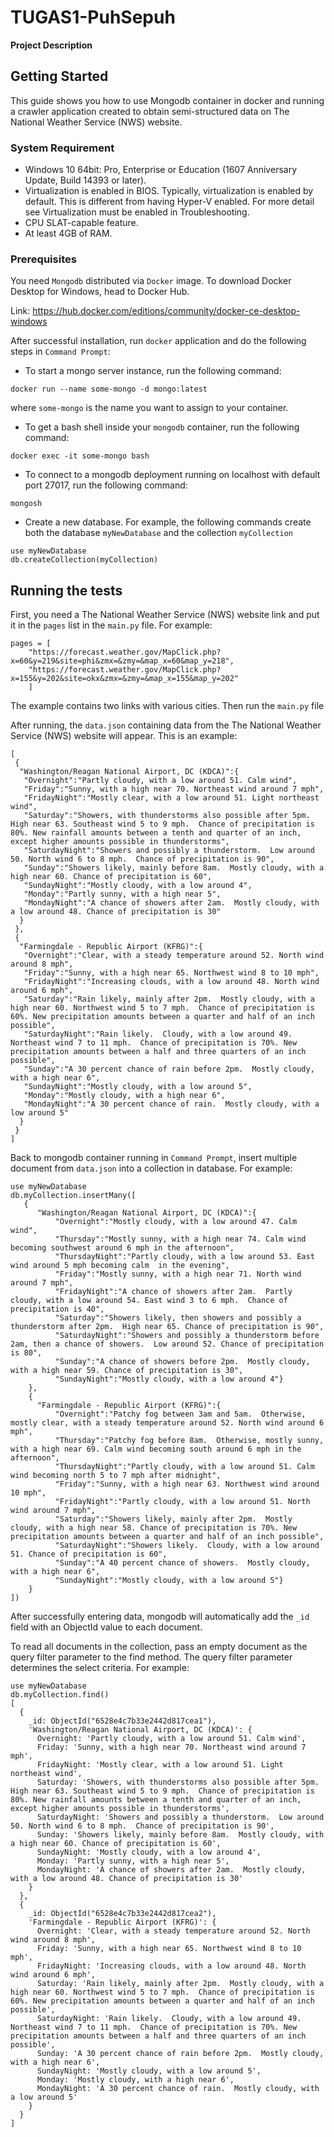 # TUGAS1-PuhSepuh
**Project Description**

## Getting Started
This guide shows you how to use Mongodb container in docker and running a crawler application created to obtain semi-structured data on The National Weather Service (NWS) website.

### System Requirement
- Windows 10 64bit: Pro, Enterprise or Education (1607 Anniversary Update, Build 14393 or later).
- Virtualization is enabled in BIOS. Typically, virtualization is enabled by default. This is different from having Hyper-V enabled. For more detail see Virtualization must be enabled in Troubleshooting.
- CPU SLAT-capable feature.
- At least 4GB of RAM.

### Prerequisites
You need `Mongodb` distributed via `Docker` image. To download Docker Desktop for Windows, head to Docker Hub.

Link: https://hub.docker.com/editions/community/docker-ce-desktop-windows

After successful installation, run `docker` application and do the following steps in `Command Prompt`:

- To start a mongo server instance, run the following command:
```
docker run --name some-mongo -d mongo:latest
```
where `some-mongo` is the name you want to assign to your container.

- To get a bash shell inside your `mongodb` container, run the following command:
```
docker exec -it some-mongo bash
```
- To connect to a mongodb deployment running on localhost with default port 27017, run the following command:
```
mongosh
```
- Create a new database. For example, the following commands create both the database `myNewDatabase` and the collection `myCollection`
```
use myNewDatabase
db.createCollection(myCollection)
```

## Running the tests

First, you need a The National Weather Service (NWS) website link and put it in the `pages` list in the `main.py` file. For example:
```
pages = [
    "https://forecast.weather.gov/MapClick.php?x=60&y=219&site=phi&zmx=&zmy=&map_x=60&map_y=218",
    "https://forecast.weather.gov/MapClick.php?x=155&y=202&site=okx&zmx=&zmy=&map_x=155&map_y=202"
    ]
```
The example contains two links with various cities. Then run the `main.py` file

After running, the `data.json` containing data from the The National Weather Service (NWS) website will appear. This is an example:
```
[
 {
  "Washington/Reagan National Airport, DC (KDCA)":{
   "Overnight":"Partly cloudy, with a low around 51. Calm wind",
   "Friday":"Sunny, with a high near 70. Northeast wind around 7 mph",
   "FridayNight":"Mostly clear, with a low around 51. Light northeast wind",
   "Saturday":"Showers, with thunderstorms also possible after 5pm.  High near 63. Southeast wind 5 to 9 mph.  Chance of precipitation is 80%. New rainfall amounts between a tenth and quarter of an inch, except higher amounts possible in thunderstorms",
   "SaturdayNight":"Showers and possibly a thunderstorm.  Low around 50. North wind 6 to 8 mph.  Chance of precipitation is 90",
   "Sunday":"Showers likely, mainly before 8am.  Mostly cloudy, with a high near 60. Chance of precipitation is 60",
   "SundayNight":"Mostly cloudy, with a low around 4",
   "Monday":"Partly sunny, with a high near 5",
   "MondayNight":"A chance of showers after 2am.  Mostly cloudy, with a low around 48. Chance of precipitation is 30"
  }
 },
 {
  "Farmingdale - Republic Airport (KFRG)":{
   "Overnight":"Clear, with a steady temperature around 52. North wind around 8 mph",
   "Friday":"Sunny, with a high near 65. Northwest wind 8 to 10 mph",
   "FridayNight":"Increasing clouds, with a low around 48. North wind around 6 mph",
   "Saturday":"Rain likely, mainly after 2pm.  Mostly cloudy, with a high near 60. Northwest wind 5 to 7 mph.  Chance of precipitation is 60%. New precipitation amounts between a quarter and half of an inch possible",
   "SaturdayNight":"Rain likely.  Cloudy, with a low around 49. Northeast wind 7 to 11 mph.  Chance of precipitation is 70%. New precipitation amounts between a half and three quarters of an inch possible",
   "Sunday":"A 30 percent chance of rain before 2pm.  Mostly cloudy, with a high near 6",
   "SundayNight":"Mostly cloudy, with a low around 5",
   "Monday":"Mostly cloudy, with a high near 6",
   "MondayNight":"A 30 percent chance of rain.  Mostly cloudy, with a low around 5"
  }
 }
]
```

Back to mongodb container running in `Command Prompt`, insert multiple document from `data.json` into a collection in database. For example:
```
use myNewDatabase
db.myCollection.insertMany([
   {
      "Washington/Reagan National Airport, DC (KDCA)":{
          "Overnight":"Mostly cloudy, with a low around 47. Calm wind",
          "Thursday":"Mostly sunny, with a high near 74. Calm wind becoming southwest around 6 mph in the afternoon",
          "ThursdayNight":"Partly cloudy, with a low around 53. East wind around 5 mph becoming calm  in the evening",
          "Friday":"Mostly sunny, with a high near 71. North wind around 7 mph",
          "FridayNight":"A chance of showers after 2am.  Partly cloudy, with a low around 54. East wind 3 to 6 mph.  Chance of precipitation is 40",
          "Saturday":"Showers likely, then showers and possibly a thunderstorm after 2pm.  High near 65. Chance of precipitation is 90",
          "SaturdayNight":"Showers and possibly a thunderstorm before 2am, then a chance of showers.  Low around 52. Chance of precipitation is 80",
          "Sunday":"A chance of showers before 2pm.  Mostly cloudy, with a high near 59. Chance of precipitation is 30",
          "SundayNight":"Mostly cloudy, with a low around 4"}
    },
    {
      "Farmingdale - Republic Airport (KFRG)":{
          "Overnight":"Patchy fog between 3am and 5am.  Otherwise, mostly clear, with a steady temperature around 52. North wind around 6 mph",
          "Thursday":"Patchy fog before 8am.  Otherwise, mostly sunny, with a high near 69. Calm wind becoming south around 6 mph in the afternoon",
          "ThursdayNight":"Partly cloudy, with a low around 51. Calm wind becoming north 5 to 7 mph after midnight",
          "Friday":"Sunny, with a high near 63. Northwest wind around 10 mph",
          "FridayNight":"Partly cloudy, with a low around 51. North wind around 7 mph",
          "Saturday":"Showers likely, mainly after 2pm.  Mostly cloudy, with a high near 58. Chance of precipitation is 70%. New precipitation amounts between a quarter and half of an inch possible",
          "SaturdayNight":"Showers likely.  Cloudy, with a low around 51. Chance of precipitation is 60",
          "Sunday":"A 40 percent chance of showers.  Mostly cloudy, with a high near 6",
          "SundayNight":"Mostly cloudy, with a low around 5"}
    }
])
```
After successfully entering data, mongodb will automatically add the `_id` field with an ObjectId value to each document.

To read all documents in the collection, pass an empty document as the query filter parameter to the find method. The query filter parameter determines the select criteria. For example:
```
use myNewDatabase
db.myCollection.find()
[
  {
    _id: ObjectId("6528e4c7b33e2442d817cea1"),
    'Washington/Reagan National Airport, DC (KDCA)': {
      Overnight: 'Partly cloudy, with a low around 51. Calm wind',
      Friday: 'Sunny, with a high near 70. Northeast wind around 7 mph',
      FridayNight: 'Mostly clear, with a low around 51. Light northeast wind',
      Saturday: 'Showers, with thunderstorms also possible after 5pm.  High near 63. Southeast wind 5 to 9 mph.  Chance of precipitation is 80%. New rainfall amounts between a tenth and quarter of an inch, except higher amounts possible in thunderstorms',
      SaturdayNight: 'Showers and possibly a thunderstorm.  Low around 50. North wind 6 to 8 mph.  Chance of precipitation is 90',
      Sunday: 'Showers likely, mainly before 8am.  Mostly cloudy, with a high near 60. Chance of precipitation is 60',
      SundayNight: 'Mostly cloudy, with a low around 4',
      Monday: 'Partly sunny, with a high near 5',
      MondayNight: 'A chance of showers after 2am.  Mostly cloudy, with a low around 48. Chance of precipitation is 30'
    }
  },
  {
    _id: ObjectId("6528e4c7b33e2442d817cea2"),
    'Farmingdale - Republic Airport (KFRG)': {
      Overnight: 'Clear, with a steady temperature around 52. North wind around 8 mph',
      Friday: 'Sunny, with a high near 65. Northwest wind 8 to 10 mph',
      FridayNight: 'Increasing clouds, with a low around 48. North wind around 6 mph',
      Saturday: 'Rain likely, mainly after 2pm.  Mostly cloudy, with a high near 60. Northwest wind 5 to 7 mph.  Chance of precipitation is 60%. New precipitation amounts between a quarter and half of an inch possible',
      SaturdayNight: 'Rain likely.  Cloudy, with a low around 49. Northeast wind 7 to 11 mph.  Chance of precipitation is 70%. New precipitation amounts between a half and three quarters of an inch possible',
      Sunday: 'A 30 percent chance of rain before 2pm.  Mostly cloudy, with a high near 6',
      SundayNight: 'Mostly cloudy, with a low around 5',
      Monday: 'Mostly cloudy, with a high near 6',
      MondayNight: 'A 30 percent chance of rain.  Mostly cloudy, with a low around 5'
    }
  }
]
```
